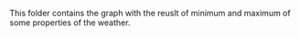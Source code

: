 This folder contains the graph with the reuslt of minimum and maximum of some properties of the weather.

